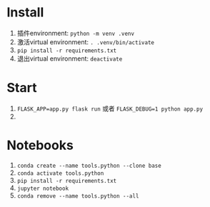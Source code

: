 # Install
1. 插件environment: `python -m venv .venv`
2. 激活virtual environment: `. .venv/bin/activate`
3. `pip install -r requirements.txt`
4. 退出virtual environment: `deactivate`

# Start
1. `FLASK_APP=app.py flask run` 或者 `FLASK_DEBUG=1 python app.py`
2. 


# Notebooks

1. `conda create --name tools.python --clone base`
1. `conda activate tools.python`
2. `pip install -r requirements.txt`
3. `jupyter notebook`
4. `conda remove --name tools.python --all`